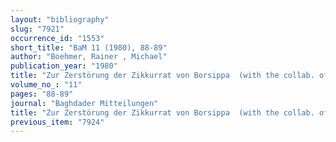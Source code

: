 ```yaml
---
layout: "bibliography"
slug: "7921"
occurrence_id: "1553"
short_title: "BaM 11 (1980), 88-89"
author: "Boehmer, Rainer , Michael"
publication_year: "1980"
title: "Zur Zerstörung der Zikkurrat von Borsippa  (with the collab. of Jann-Berend Kaufmann)"
volume_no_: "11"
pages: "88-89"
journal: "Baghdader Mitteilungen"
title: "Zur Zerstörung der Zikkurrat von Borsippa  (with the collab. of Jann-Berend Kaufmann)"
previous_item: "7924"
---
```

